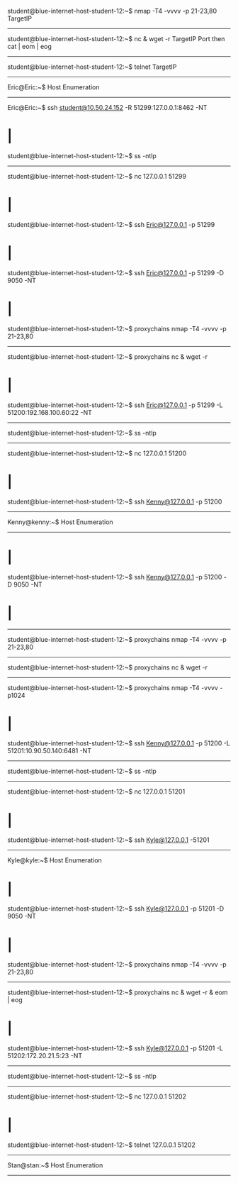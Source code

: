 student@blue-internet-host-student-12:~$ nmap -T4 -vvvv -p 21-23,80 TargetIP
_______________________________________________________________________________________________
student@blue-internet-host-student-12:~$ nc & wget -r TargetIP Port then cat | eom | eog
_______________________________________________________________________________________________
student@blue-internet-host-student-12:~$ telnet TargetIP
_______________________________________________________________________________________________
Eric@Eric:~$ Host Enumeration
_______________________________________________________________________________________________
Eric@Eric:~$ ssh student@10.50.24.152 -R 51299:127.0.0.1:8462 -NT
# |
student@blue-internet-host-student-12:~$ ss -ntlp
_______________________________________________________________________________________________
student@blue-internet-host-student-12:~$ nc 127.0.0.1 51299
# |
student@blue-internet-host-student-12:~$ ssh Eric@127.0.0.1 -p 51299
# |
student@blue-internet-host-student-12:~$ ssh Eric@127.0.0.1 -p 51299 -D 9050 -NT
# |
student@blue-internet-host-student-12:~$ proxychains nmap -T4 -vvvv -p 21-23,80
_______________________________________________________________________________________________
student@blue-internet-host-student-12:~$ proxychains nc & wget -r
# |
student@blue-internet-host-student-12:~$ ssh Eric@127.0.0.1 -p 51299 -L 51200:192.168.100.60:22 -NT
_______________________________________________________________________________________________
student@blue-internet-host-student-12:~$ ss -ntlp
_______________________________________________________________________________________________
student@blue-internet-host-student-12:~$ nc 127.0.0.1 51200
# |
student@blue-internet-host-student-12:~$ ssh Kenny@127.0.0.1 -p 51200
_______________________________________________________________________________________________
Kenny@kenny:~$ Host Enumeration
_______________________________________________________________________________________________
# |
student@blue-internet-host-student-12:~$ ssh Kenny@127.0.0.1 -p 51200 -D 9050 -NT
# |
_______________________________________________________________________________________________
student@blue-internet-host-student-12:~$ proxychains nmap -T4 -vvvv -p 21-23,80
_______________________________________________________________________________________________
student@blue-internet-host-student-12:~$ proxychains nc & wget -r
_______________________________________________________________________________________________
student@blue-internet-host-student-12:~$ proxychains nmap -T4 -vvvv -p1024
# |
student@blue-internet-host-student-12:~$ ssh Kenny@127.0.0.1 -p 51200 -L 51201:10.90.50.140:6481 -NT
_______________________________________________________________________________________________
student@blue-internet-host-student-12:~$ ss -ntlp
_______________________________________________________________________________________________
student@blue-internet-host-student-12:~$ nc 127.0.0.1 51201
# |
student@blue-internet-host-student-12:~$ ssh Kyle@127.0.0.1 -51201
_______________________________________________________________________________________________
Kyle@kyle:~$ Host Enumeration
# |
student@blue-internet-host-student-12:~$ ssh Kyle@127.0.0.1 -p 51201 -D 9050 -NT 
# |
student@blue-internet-host-student-12:~$ proxychains nmap -T4 -vvvv -p 21-23,80
_______________________________________________________________________________________________
student@blue-internet-host-student-12:~$ proxychains nc & wget -r & eom | eog
# |
student@blue-internet-host-student-12:~$ ssh Kyle@127.0.0.1 -p 51201 -L 51202:172.20.21.5:23 -NT
_______________________________________________________________________________________________
student@blue-internet-host-student-12:~$ ss -ntlp
_______________________________________________________________________________________________
student@blue-internet-host-student-12:~$ nc 127.0.0.1 51202
# |
student@blue-internet-host-student-12:~$ telnet 127.0.0.1 51202
_______________________________________________________________________________________________
Stan@stan:~$ Host Enumeration
_______________________________________________________________________________________________
